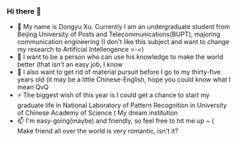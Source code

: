### Hi there 👋
- 🔭 My name is Dongyu Xu. Currently I am an undergraduate student from Beijing University of Posts and Telecommunications(BUPT), majoring communication engineering (I don't like this subject and want to change my research to Artificial Intellengence >-<)
- 🌱 I want to be a person who can use his knowledge to make the world better (that isn't an easy job, I know
- 💬 I also want to get rid of material pursuit before I go to my thirty-five years old (it may be a little Chinese-English, hope you could know what I mean QvQ
- ⚡ The biggest wish of this year is I could get a chance to start my graduate life in National Laboratory of Pattern Recognition in University of Chinese Academy of Science ( My dream institution
- 📫 I'm easy-going(maybe) and friendly, so feel free to hit me up ~ ( Make friend all over the world is very romantic, isn't it? 

<!--
**DongyuXu77/DongyuXu77** is a ✨ _special_ ✨ repository because its `README.md` (this file) appears on your GitHub profile.

Here are some ideas to get you started:

- 🔭 I’m currently working on ...
- 🌱 I’m currently learning ...
- 👯 I’m looking to collaborate on ...
- 🤔 I’m looking for help with ...
- 💬 Ask me about ...
- 📫 How to reach me: ...
- 😄 Pronouns: ...
- ⚡ Fun fact: ...
-->
